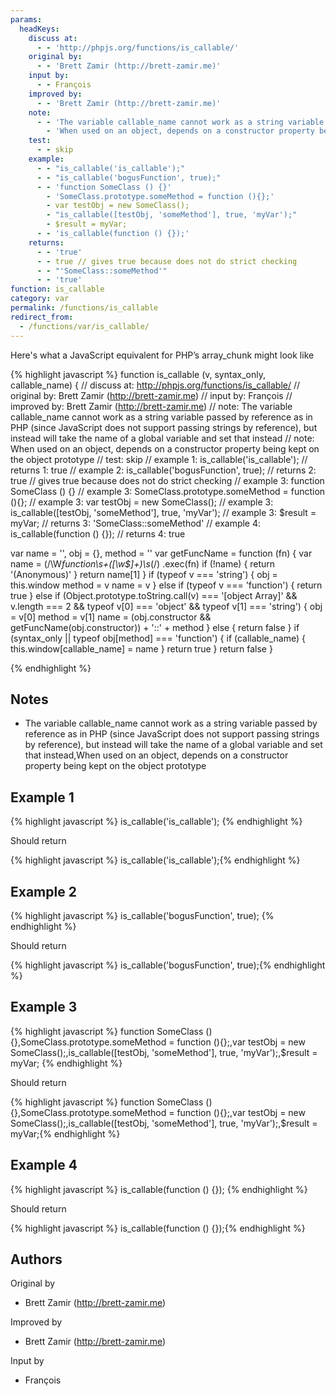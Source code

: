 ```yaml
---
params:
  headKeys:
    discuss at:
      - - 'http://phpjs.org/functions/is_callable/'
    original by:
      - - 'Brett Zamir (http://brett-zamir.me)'
    input by:
      - - François
    improved by:
      - - 'Brett Zamir (http://brett-zamir.me)'
    note:
      - - 'The variable callable_name cannot work as a string variable passed by reference as in PHP (since JavaScript does not support passing strings by reference), but instead will take the name of a global variable and set that instead'
        - 'When used on an object, depends on a constructor property being kept on the object prototype'
    test:
      - - skip
    example:
      - - "is_callable('is_callable');"
      - - "is_callable('bogusFunction', true);"
      - - 'function SomeClass () {}'
        - 'SomeClass.prototype.someMethod = function (){};'
        - var testObj = new SomeClass();
        - "is_callable([testObj, 'someMethod'], true, 'myVar');"
        - $result = myVar;
      - - 'is_callable(function () {});'
    returns:
      - - 'true'
      - - true // gives true because does not do strict checking
      - - "'SomeClass::someMethod'"
      - - 'true'
function: is_callable
category: var
permalink: /functions/is_callable
redirect_from:
  - /functions/var/is_callable/
---
```


<!-- WARNING! This file is auto generated by `npm run web:inject`, do not edit by hand -->

Here's what a JavaScript equivalent for PHP’s array_chunk might look like

{% highlight javascript %}
function is_callable (v, syntax_only, callable_name) {
  //  discuss at: http://phpjs.org/functions/is_callable/
  // original by: Brett Zamir (http://brett-zamir.me)
  //    input by: François
  // improved by: Brett Zamir (http://brett-zamir.me)
  //        note: The variable callable_name cannot work as a string variable passed by reference as in PHP (since JavaScript does not support passing strings by reference), but instead will take the name of a global variable and set that instead
  //        note: When used on an object, depends on a constructor property being kept on the object prototype
  //        test: skip
  //   example 1: is_callable('is_callable');
  //   returns 1: true
  //   example 2: is_callable('bogusFunction', true);
  //   returns 2: true // gives true because does not do strict checking
  //   example 3: function SomeClass () {}
  //   example 3: SomeClass.prototype.someMethod = function (){};
  //   example 3: var testObj = new SomeClass();
  //   example 3: is_callable([testObj, 'someMethod'], true, 'myVar');
  //   example 3: $result = myVar;
  //   returns 3: 'SomeClass::someMethod'
  //   example 4: is_callable(function () {});
  //   returns 4: true

  var name = '',
    obj = {},
    method = ''
  var getFuncName = function (fn) {
    var name = (/\W*function\s+([\w\$]+)\s*\(/)
      .exec(fn)
    if (!name) {
      return '(Anonymous)'
    }
    return name[1]
  }
  if (typeof v === 'string') {
    obj = this.window
    method = v
    name = v
  } else if (typeof v === 'function') {
    return true
  } else if (Object.prototype.toString.call(v) === '[object Array]' &&
    v.length === 2 && typeof v[0] === 'object' && typeof v[1] === 'string') {
    obj = v[0]
    method = v[1]
    name = (obj.constructor && getFuncName(obj.constructor)) + '::' + method
  } else {
    return false
  }
  if (syntax_only || typeof obj[method] === 'function') {
    if (callable_name) {
      this.window[callable_name] = name
    }
    return true
  }
  return false
}

{% endhighlight %}

## Notes
- The variable callable_name cannot work as a string variable passed by reference as in PHP (since JavaScript does not support passing strings by reference), but instead will take the name of a global variable and set that instead,When used on an object, depends on a constructor property being kept on the object prototype

## Example 1

{% highlight javascript %}
is_callable('is_callable');
{% endhighlight %}

Should return

{% highlight javascript %}
is_callable('is_callable');{% endhighlight %}

## Example 2

{% highlight javascript %}
is_callable('bogusFunction', true);
{% endhighlight %}

Should return

{% highlight javascript %}
is_callable('bogusFunction', true);{% endhighlight %}

## Example 3

{% highlight javascript %}
function SomeClass () {},SomeClass.prototype.someMethod = function (){};,var testObj = new SomeClass();,is_callable([testObj, 'someMethod'], true, 'myVar');,$result = myVar;
{% endhighlight %}

Should return

{% highlight javascript %}
function SomeClass () {},SomeClass.prototype.someMethod = function (){};,var testObj = new SomeClass();,is_callable([testObj, 'someMethod'], true, 'myVar');,$result = myVar;{% endhighlight %}

## Example 4

{% highlight javascript %}
is_callable(function () {});
{% endhighlight %}

Should return

{% highlight javascript %}
is_callable(function () {});{% endhighlight %}


## Authors


Original by

- Brett Zamir (http://brett-zamir.me)


Improved by

- Brett Zamir (http://brett-zamir.me)


Input by

- François

